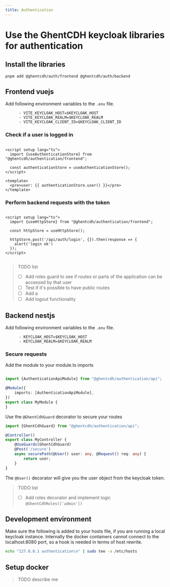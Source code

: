 ```yaml
---
title: Authentication
---
```


# Use the GhentCDH keycloak libraries for authentication

## Install the libraries

```ssh
pnpm add @ghentcdh/auth/frontend @ghentcdh/auth/backend
```

## Frontend vuejs

Add following environment variables to the `.env` file.

```
      - VITE_KEYCLOAK_HOST=$KEYCLOAK_HOST
      - VITE_KEYCLOAK_REALM=$KEYCLOAK_REALM
      - VITE_KEYCLOAK_CLIENT_ID=$KEYCLOAK_CLIENT_ID
```

### Check if a user is logged in

```vue

<script setup lang="ts">
  import {useAuthenticationStore} from "@ghentcdh/authentication/frontend";

  const authenticationStore = useAuthenticationStore();
</script>

<template>
  <pre>user: {{ authenticationStore.user() }}</pre>
</template>

```

### Perform backend requests with the token

```vue

<script setup lang="ts">
  import {useHttpStore} from "@ghentcdh/authentication/frontend";

  const httpStore = useHttpStore();

  httpStore.post('/api/auth/login', {}).then(response => {
    alert('login ok')
  });
</script>


```

> TODO list
> - [ ] Add roles guard to see if routes or parts of the application can be accessed by that user
> - [ ] Test if it's possible to have public routes
> - [ ] Add a
> - [ ] Add logout functionality

## Backend nestjs

Add following environment variables to the `.env` file.

```
      - KEYCLOAK_HOST=$KEYCLOAK_HOST
      - KEYCLOAK_REALM=$KEYCLOAK_REALM
```

### Secure requests

Add the module to your module.ts imports

```typescript

import {AuthenticationApiModule} from "@ghentcdh/authentication/api";

@Module({
    imports: [AuthenticationApiModule],
})
export class MyModule {
}

```

Use the `@GhentCdhGuard` decorator to secure your routes

```typescript
import {GhentCdhGuard} from "@ghentcdh/authentication/api";

@Controller()
export class MyController {
    @UseGuards(GhentCdhGuard)
    @Post('/secure')
    async securePath(@User() user: any, @Request() req: any) {
        return user;
    }
}
```

The `@User()` decorator will give you the user object from the keycloak token.


> TODO list
> - [ ] Add roles decorator and implement logic `@GhentCdhRoles(['admin'])`

## Development environment

Make sure the following is added to your hosts file, if you are running a local keycloak instance. Internally the docker
containers cannot connect to the localhost:8080 port, so a hook is needed in terms of host rewrite.

```sh
echo "127.0.0.1 authentication\n" | sudo tee -a /etc/hosts
```

## Setup docker

> TODO describe me
